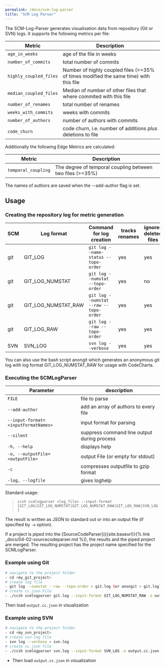 ```yaml
---
permalink: /docs/scm-log-parser
title: "SCM Log Parser"
---
```


The SCM-Log-Parser generates visualisation data from repository (Git or SVN) logs. It supports the following metrics per file:

| Metric                 | Description                                                                           |
| ---------------------- | ------------------------------------------------------------------------------------- |
| `age_in_weeks`         | age of the file in weeks                                                              |
| `number_of_commits`    | total number of commits                                                               |
| `highly_coupled_files` | Number of highly coupled files (>=35% of times modified the same time) with this file |
| `median_coupled_files` | Median of number of other files that where commited with this file                    |
| `number_of_renames`    | total number of renames                                                               |
| `weeks_with_commits`   | weeks with commits                                                                    |
| `number_of_authors`    | number of authors with commits                                                        |
| `code_churn`           | code churn, i.e. number of additions plus deletions to file                           |

Additionally the following Edge Metrics are calculated:

| Metric              | Description                                               |
| ------------------- | --------------------------------------------------------- |
| `temporal_coupling` | The degree of temporal coupling between two files (>=35%) |

The names of authors are saved when the --add-author flag is set.

## Usage

### Creating the repository log for metric generation

| SCM | Log format          | Command for log creation               | tracks renames | ignores deleted files | supports code churn |
| --- | ------------------- | -------------------------------------- | -------------- | --------------------- | ------------------- |
| git | GIT_LOG             | `git log --name-status --topo-order`   | yes            | yes                   | no                  |
| git | GIT_LOG_NUMSTAT     | `git log --numstat --topo-order`       | yes            | no                    | yes                 |
| git | GIT_LOG_NUMSTAT_RAW | `git log --numstat --raw --topo-order` | yes            | yes                   | yes                 |
| git | GIT_LOG_RAW         | `git log --raw --topo-order`           | yes            | yes                   | no                  |
| SVN | SVN_LOG             | `svn log --verbose`                    | yes            | yes                   | no                  |

You can also use the bash script anongit which generates an anonymous git log with log format GIT_LOG_NUMSTAT_RAW for usage with CodeCharta.

### Executing the SCMLogParser

| Parameter                           | description                                 |
| ----------------------------------- | ------------------------------------------- |
| `FILE`                              | file to parse                               |
| `--add-author`                      | add an array of authors to every file       |
| `--input-format=<inputFormatNames>` | input format for parsing                    |
| `--silent`                          | suppress command line output during process |
| `-h, --help`                        | displays help                               |
| `-o, --outputFile=<outputFile>`     | output File (or empty for stdout)           |
| `-c`                                | compresses outputfile to gzip format        |
| `-log, --logfile`                   | gives loghelp                               |

Standard usage:

> `ccsh scmlogparser <log_file> --input-format [GIT_LOG|GIT_LOG_NUMSTAT|GIT_LOG_NUMSTAT_RAW|GIT_LOG_RAW|SVN_LOG]`

The result is written as JSON to standard out or into an output file (if specified by `-o` option).

If a project is piped into the [SourceCodeParser]({{site.baseurl}}{% link _docs/04-02-sourcecodeparser.md %}), the results and the piped project are merged.
The resulting project has the project name specified for the SCMLogParser.

### Example using Git

```bash
# navigate to the project folder
- cd <my_git_project>
# create log file
- git log --numstat --raw --topo-order > git.log (or anongit > git.log)
# create cc.json File
- ./ccsh scmlogparser git.log --input-format GIT_LOG_NUMSTAT_RAW -o output.cc.json
```

Then load `output.cc.json` in visualization

### Example using SVN

```bash
# navigate to the project folder
- cd <my_svn_project>
# create svn log file
- svn log --verbose > svn.log
# create cc.json file
- ./ccsh scmlogparser svn.log --input-format SVN_LOG -o output.cc.json
```

- Then load `output.cc.json` in visualization

